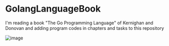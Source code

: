 # GolangLanguageBook
I'm reading a book "The Go Programming Language" of Kernighan and Donovan and adding program codes in chapters and tasks to this repository

![image](https://user-images.githubusercontent.com/79001610/201472674-f966a71a-bd02-4bda-8ce4-0fa9f5d96d34.png)
